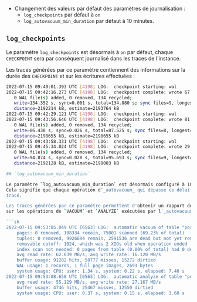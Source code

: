 <!-- 

commit :

https://commitfest.postgresql.org/36/3401/

discussion : 

https://www.postgresql.org/message-id/flat/CALj2ACX-rW_OeDcp4gqrFUAkf1f50Fnh138dmkd0JkvCNQRKGA@mail.gmail.com

-->

<div class="slide-content">

* Changement des valeurs par défaut des paramètres de journalisation :
  - `log_checkpoints` par défaut à `on`
  - `log_autovacuum_min_duration` par défaut à 10 minutes.

</div>

<div class="notes">

## `log_checkpoints`

Le paramètre `log_checkpoints` est désormais à `on` par défaut, chaque 
`CHECKPOINT` sera par conséquent journalisé dans les traces de l'instance.

Les traces générées par  ce paramètre contiennent des informations sur la durée
des `CHECKPOINT` et sur les écritures effectuées :

```sh
2022-07-15 09:40:01.393 UTC [4198] LOG:  checkpoint starting: wal
2022-07-15 09:42:16.273 UTC [4198] LOG:  checkpoint complete: wrote 67 buffers (0.4%); 
   0 WAL file(s) added, 0 removed, 134 recycled; 
   write=134.352 s, sync=0.001 s, total=134.880 s; sync files=9, longest=0.001 s, average=0.001 s; 
   distance=2192214 kB, estimate=2193764 kB
2022-07-15 09:42:29.121 UTC [4198] LOG:  checkpoint starting: wal
2022-07-15 09:43:56.646 UTC [4198] LOG:  checkpoint complete: wrote 81 buffers (0.5%); 
   0 WAL file(s) added, 0 removed, 134 recycled; 
   write=86.438 s, sync=0.026 s, total=87.525 s; sync files=8, longest=0.012 s, average=0.004 s;
   distance=2198655 kB, estimate=2198655 kB
2022-07-15 09:43:58.331 UTC [4198] LOG:  checkpoint starting: wal
2022-07-15 09:45:34.024 UTC [4198] LOG:  checkpoint complete: wrote 29 buffers (0.2%); 
   0 WAL file(s) added, 0 removed, 134 recycled;
   write=94.874 s, sync=0.028 s, total=95.693 s; sync files=9, longest=0.016 s, average=0.004 s; 
   distance=2192128 kB, estimate=2198003 kB

## `log_autovacuum_min_duration`

Le paramètre `log_autovacuum_min_duration` est désormais configuré à 10 minutes.
Cela signifie que chaque opération d'_autovacuum_ qui dépasse ce délai sera 
tracé.

Les traces générées par ce paramètre permettent d'obtenir un rapport détaillé 
sur les opérations de `VACUUM` et `ANALYZE` exécutées par l'_autovacuum_ :

```sh
2022-07-15 09:53:05.049 UTC [6563] LOG:  automatic vacuum of table "postgres.public.db_activity": index scans: 0
	pages: 0 removed, 108334 remain, 75001 scanned (69.23% of total)
	tuples: 0 removed, 9926694 remain, 2591536 are dead but not yet removable
	removable cutoff: 1024, which was 2 XIDs old when operation ended
	index scan not needed: 0 pages from table (0.00% of total) had 0 dead item identifiers removed
	avg read rate: 62.039 MB/s, avg write rate: 16.120 MB/s
	buffer usage: 91282 hits, 58777 misses, 15272 dirtied
	WAL usage: 1 records, 1 full page images, 2693 bytes
	system usage: CPU: user: 1.34 s, system: 0.22 s, elapsed: 7.40 s
2022-07-15 09:53:08.658 UTC [6563] LOG:  automatic analyze of table "postgres.public.db_activity"
	avg read rate: 55.129 MB/s, avg write rate: 27.167 MB/s
	buffer usage: 4746 hits, 25467 misses, 12550 dirtied
	system usage: CPU: user: 0.37 s, system: 0.15 s, elapsed: 3.60 s
```


</div>